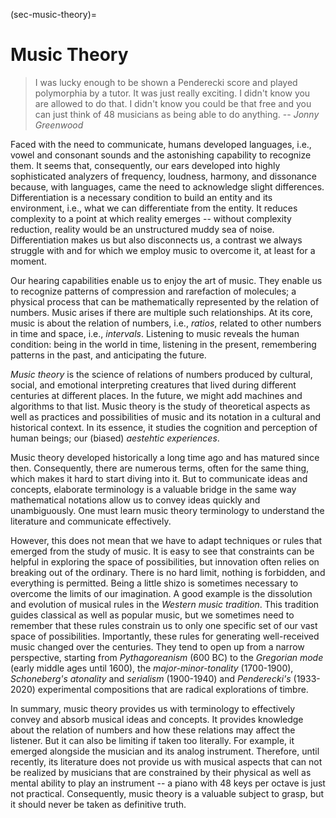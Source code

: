 (sec-music-theory)=
# Music Theory

>I was lucky enough to be shown a Penderecki score and played polymorphia by a tutor. It was just really exciting. I didn't know you are allowed to do that. I didn't know you could be that free and you can just think of 48 musicians as being able to do anything. -- *Jonny Greenwood*

Faced with the need to communicate, humans developed languages, i.e., vowel and consonant sounds and the astonishing capability to recognize them.
It seems that, consequently, our ears developed into highly sophisticated analyzers of frequency, loudness, harmony, and dissonance because, with languages, came the need to acknowledge slight differences.
Differentiation is a necessary condition to build an entity and its environment, i.e., what we can differentiate from the entity.
It reduces complexity to a point at which reality emerges -- without complexity reduction, reality would be an unstructured muddy sea of noise.
Differentiation makes us but also disconnects us, a contrast we always struggle with and for which we employ music to overcome it, at least for a moment. 

Our hearing capabilities enable us to enjoy the art of music.
They enable us to recognize patterns of compression and rarefaction of molecules; 
a physical process that can be mathematically represented by the relation of numbers.
Music arises if there are multiple such relationships.
At its core, music is about the relation of numbers, i.e., *ratios*, related to other numbers in time and space, i.e., *intervals*.
Listening to music reveals the human condition: being in the world in time, listening in the present, remembering patterns in the past, and anticipating the future.

*Music theory* is the science of relations of numbers produced by cultural, social, and emotional interpreting creatures that lived during different centuries at different places.
In the future, we might add machines and algorithms to that list.
Music theory is the study of theoretical aspects as well as practices and possibilities of music and its notation in a cultural and historical context.
In its essence, it studies the cognition and perception of human beings; 
our (biased) *aestehtic experiences*.

Music theory developed historically a long time ago and has matured since then.
Consequently, there are numerous terms, often for the same thing, which makes it hard to start diving into it.
But to communicate ideas and concepts, elaborate terminology is a valuable bridge in the same way mathematical notations allow us to convey ideas quickly and unambiguously.
One must learn music theory terminology to understand the literature and communicate effectively.

However, this does not mean that we have to adapt techniques or rules that emerged from the study of music.
It is easy to see that constraints can be helpful in exploring the space of possibilities, but innovation often relies on breaking out of the ordinary.
There is no hard limit, nothing is forbidden, and everything is permitted.
Being a little shizo is sometimes necessary to overcome the limits of our imagination. 
A good example is the dissolution and evolution of musical rules in the *Western music tradition*.
This tradition guides classical as well as popular music, but we sometimes need to remember that these rules constrain us to only one specific set of our vast space of possibilities.
Importantly, these rules for generating well-received music changed over the centuries.
They tend to open up from a narrow perspective, starting from *Pythagoreanism* (600 BC) to the *Gregorian mode* (early middle ages until 1600), the *major-minor-tonality* (1700-1900), *Schoneberg's* *atonality* and *serialism* (1900-1940) and *Penderecki's* (1933-2020) experimental compositions that are radical explorations of timbre.

In summary, music theory provides us with terminology to effectively convey and absorb musical ideas and concepts.
It provides knowledge about the relation of numbers and how these relations may affect the listener.
But it can also be limiting if taken too literally.
For example, it emerged alongside the musician and its analog instrument.
Therefore, until recently, its literature does not provide us with musical aspects that can not be realized by musicians that are constrained by their physical as well as mental ability to play an instrument -- a piano with 48 keys per octave is just not practical.
Consequently, music theory is a valuable subject to grasp, but it should never be taken as definitive truth.